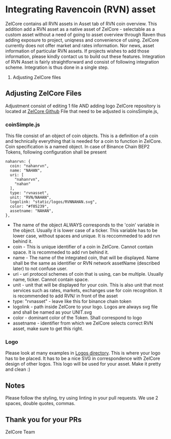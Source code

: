 # Integrating Ravencoin (RVN) asset

ZelCore contains all RVN assets in Asset tab of RVN coin overview. This addition add a RVN asset as a native asset of ZelCore - selectable as a custom asset without a need of going to asset overview through Raven thus adding exposure to project, uniqness and convenience of using.
ZelCore currently does not offer market and rates information. Nor news, asset information of particular RVN assets.
If projects wishes to add those information, please kindly contact us to build out these features.
Integration of RVN Asset is fairly straightforward and consist of following integration scheme.
Integration is thus done in a single step.

 1. Adjusting ZelCore files

## Adjusting ZelCore Files

Adjustment consist of editing 1 file AND adding logo
ZelCore repository is located at [ZelCore Github](https://github.com/zelcash/ZelCore)
File that need to be adjusted is coinsSimple.js,

### coinSimple.js

This file consist of an object of coin objects. This is a definition of a coin and technically everything that is needed for a coin to function in ZelCore. Coin specification is a named object. In case of Binance Chain BEP2 Tokens, following configuration shall be present

    nahanrvn: {
      coin: "nahanrvn",
      name: "NAHAN",
      uri: [
        "nahanrvn",
        "nahan"
      ],
      type: "rvnasset",
      unit: "RVN/NAHAN",
      logolink: "static/logos/RVNNAHAN.svg",
      color: "#f05239",
      assetname: "NAHAN",
    },

- The name of the object ALWAYS corresponds to the 'coin' variable in the object. Usually it is lower case of a ticker. This variable has to be lower case, without spaces and unique. It is reccommeded to add rvn behind it.
- coin - This is unique identifier of a coin in ZelCore. Cannot contain space. It is recommeded to add rvn behind it.
- name - The name of the integrated coin, that will be displayed. Name shall be the same as identifier or RVN network assetName (described later) to not confuse user.
- uri - uri protocol schemes of coin that is using, can be multiple. Usually name, ticker. Cannot contain space.
- unit - unit that will be displayed for your coin. This is also unit that most services such as rates, markets, exchanges use for coin recognition. It is recommended to add RVN/ in front of the asset
- type: "rvnasset" - leave like this for binance chain token
- logolink - path inside ZelCore to your logo. Logos are always svg file and shall be named as your UNIT.svg
- color - dominant color of the Token. Shall correspond to logo
- assetname - identifier from which we ZelCore selects correct RVN asset, make sure to get this right.

### Logo

Please look at many examples in [Logos directory](https://github.com/zelcash/ZelCore/blob/master/logos/). This is where your logo has to be placed. It has to be a nice SVG in correspondence with ZelCore design of other logos. This logo will be used for your asset. Make it pretty and clean :)

## Notes

Please follow the styling, try using linting in your pull requests. We use 2 spaces, double quotes, commas.

## Thank you for your PRs

ZelCore Team
